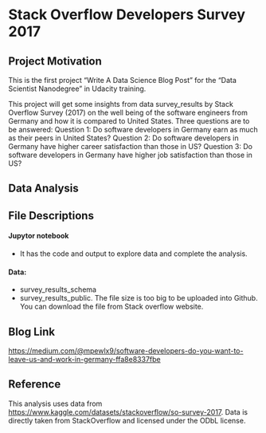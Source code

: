 # Stack Overflow Developers Survey 2017
## Project Motivation
This is the first project “Write A Data Science Blog Post” for the “Data Scientist Nanodegree” in Udacity training.

This project will get some insights from data survey_results by Stack Overflow Survey (2017) on the well being of the software engineers from Germany and how it is compared to United States. Three questions are to be answered: Question 1: Do software developers in Germany earn as much as their peers in United States? Question 2: Do software developers in Germany have higher career satisfaction than those in US? Question 3: Do software developers in Germany have higher job satisfaction than those in US?
## Data Analysis

## File Descriptions
#### Jupytor notebook
 - It has the code and output to explore data and complete the analysis.
#### Data:
 - survey_results_schema
 - survey_results_public. The file size is too big to be uploaded into Github. You can download the file from Stack overflow website.
## Blog Link

https://medium.com/@mpewlx9/software-developers-do-you-want-to-leave-us-and-work-in-germany-ffa8e8337fbe

## Reference
This analysis uses data from https://www.kaggle.com/datasets/stackoverflow/so-survey-2017. 
Data is directly taken from StackOverflow and licensed under the ODbL license.
